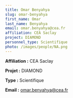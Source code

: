 ```yaml
---
title: Omar Benyahya
slug: omar-benyahya
first_name: Omar
last_name: Benyahya
email: omar.benyahya@cea.fr
affiliation: CEA Saclay
project: DIAMOND
personnel_type: Scientifique
photo: /images/people/NA.png
---
```


**Affiliation :** CEA Saclay

**Projet :** DIAMOND

**Type :** Scientifique

**Email :** [omar.benyahya@cea.fr](mailto:omar.benyahya@cea.fr)
